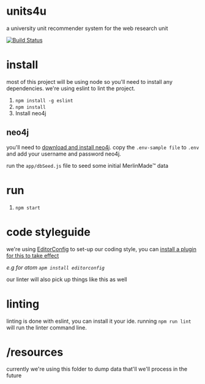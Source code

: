# units4u
a university unit recommender system for the web research unit

[![Build Status](https://travis-ci.org/zaccolley/units4u.svg?branch=master)](https://travis-ci.org/zaccolley/units4u)

# install

most of this project will be using node so you'll need to install any dependencies. we're using eslint to lint the project.

1. `npm install -g eslint`
2. `npm install`
3. Install neo4j

## neo4j

you'll need to [download and install neo4j](http://neo4j.com/download/). copy the `.env-sample file` to `.env` and add your username and password neo4j.

run the `app/dbSeed.js` file to seed some initial MerlinMade:tm: data

# run

1. `npm start`

# code styleguide

we're using [EditorConfig](http://editorconfig.org) to set-up our coding style, you can [install a plugin for this to take effect](http://editorconfig.org/#download)

_e.g for atom `apm install editorconfig`_

our linter will also pick up things like this as well

# linting

linting is done with eslint, you can install it your ide. running `npm run lint` will run the linter command line.

# /resources

currently we're using this folder to dump data that'll we'll process in the future
